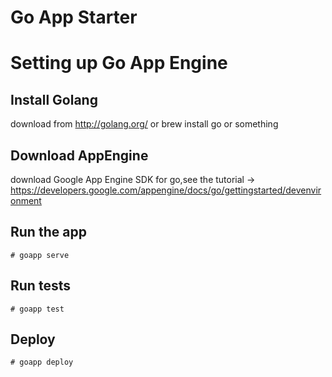 Go App Starter
============

# Setting up Go App Engine

## Install Golang
download from http://golang.org/ or brew install go or something

## Download AppEngine
download Google App Engine SDK for go,see the tutorial -> https://developers.google.com/appengine/docs/go/gettingstarted/devenvironment

## Run the app
    # goapp serve

## Run tests
    # goapp test

## Deploy
    # goapp deploy
